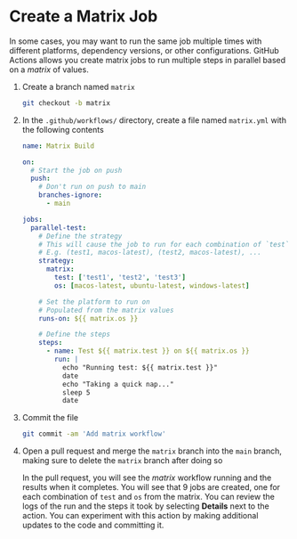 # Create a Matrix Job

In some cases, you may want to run the same job multiple times with different
platforms, dependency versions, or other configurations. GitHub Actions allows
you create matrix jobs to run multiple steps in parallel based on a _matrix_ of
values.

1. Create a branch named `matrix`

   ```bash
   git checkout -b matrix
   ```

2. In the `.github/workflows/` directory, create a file named `matrix.yml` with
   the following contents

   ```yaml
   name: Matrix Build

   on:
     # Start the job on push
     push:
       # Don't run on push to main
       branches-ignore:
         - main

   jobs:
     parallel-test:
       # Define the strategy
       # This will cause the job to run for each combination of `test` and `os`
       # E.g. (test1, macos-latest), (test2, macos-latest), ...
       strategy:
         matrix:
           test: ['test1', 'test2', 'test3']
           os: [macos-latest, ubuntu-latest, windows-latest]

       # Set the platform to run on
       # Populated from the matrix values
       runs-on: ${{ matrix.os }}

       # Define the steps
       steps:
         - name: Test ${{ matrix.test }} on ${{ matrix.os }}
           run: |
             echo "Running test: ${{ matrix.test }}"
             date
             echo "Taking a quick nap..."
             sleep 5
             date
   ```

3. Commit the file

   ```bash
   git commit -am 'Add matrix workflow'
   ```

4. Open a pull request and merge the `matrix` branch into the `main` branch,
   making sure to delete the `matrix` branch after doing so

   In the pull request, you will see the _matrix_ workflow running and the
   results when it completes. You will see that 9 jobs are created, one for each
   combination of `test` and `os` from the matrix. You can review the logs of
   the run and the steps it took by selecting **Details** next to the action.
   You can experiment with this action by making additional updates to the code
   and committing it.
